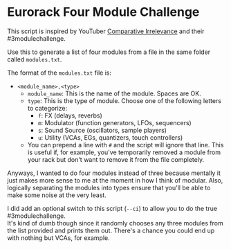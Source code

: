 Eurorack Four Module Challenge
==

This script is inspired by YouTuber [Comparative Irrelevance](https://www.youtube.com/channel/UCQBQ6F7VD78Ic_FkTexeE8g) and their #3modulechallenge.

Use this to generate a list of four modules from a file in the same folder called `modules.txt`.

The format of the `modules.txt` file is:

* `<module_name>,<type>`
  * `module_name`: This is the name of the module.  Spaces are OK.
  * `type`: This is the type of module.  Choose one of the following letters to categorize:
    * `f`: FX (delays, reverbs)
    * `m`: Modulator (function generators, LFOs, sequencers)
    * `s`: Sound Source (oscillators, sample players)
    * `u`: Utility (VCAs, EGs, quantizers, touch controllers)
  * You can prepend a line with `#` and the script will ignore that line.  This is useful if, for example, you've temporarily removed a module from your rack but don't want to remove it from the file completely.

Anyways, I wanted to do four modules instead of three because mentally it just makes more sense
to me at the moment in how I think of modular.  Also, logically separating the modules into types 
ensure that you'll be able to make some noise at the very least.

I did add an optional switch to this script (`--ci`) to allow you to do the true #3modulechallenge.  
It's kind of dumb though since it randomly chooses any three modules from the list provided and 
prints them out.  There's a chance you could end up with nothing but VCAs, for example.
